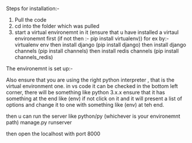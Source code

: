 Steps for installation:-
1) Pull the code
2) cd into the folder which was pulled
3) start a virtual environemnt in it (ensure that u have installed a virtaul environemnt first (if not then :- pip install virtualenv)) for ex by:- virtualenv env
then install django (pip install django)
then install django channels (pip install channels)
then install redis channels (pip install channels_redis)

The environemnt is set up:-

Also ensure that you are using the right python interpreter , that is the virtual environment one.
in vs code it can be checked in the bottom left corner, there will be something like python 3.x.x ensure that it has something at the end like (env) if not click on it and it will present a list of options and change it to one with something like (env) at teh end.

then u can run the server like python/py (whichever is your environemnt path) manage.py runserver

then open the localhost with port 8000